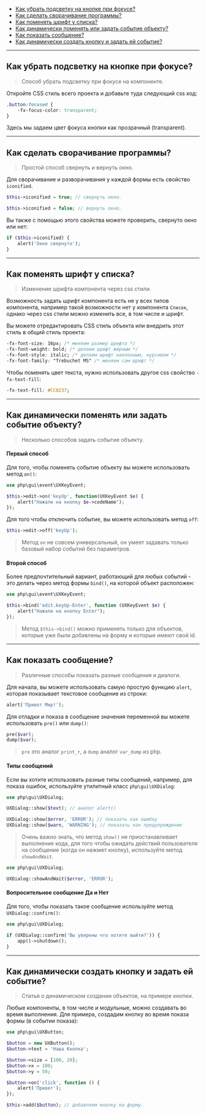 - [Как убрать подсветку на кнопке при фокусе?](#button-hightlight)
- [Как сделать сворачивание программы?](#minimize)
- [Как поменять шрифт у списка?](#listview-font)
- [Как динамически поменять или задать событие объекту?](#set-event)
- [Как показать сообщение?](#alert)
- [Как динамически создать кнопку и задать ей событие?](#new-button-runtime)

---

<a name=button-hightlight />

## Как убрать подсветку на кнопке при фокусе?
> Способ убрать подсветку при фокусе на компоненте.

Откройте CSS стиль всего проекта и добавьте туда следующий css код:

```css
.button:focused {
    -fx-focus-color: transparent;
}
```

Здесь мы задаем цвет фокуса кнопки как прозрачный (transparent).

---

<a name=minimize />

## Как сделать сворачивание программы?
> Простой способ свернуть и вернуть окно.

Для сворачивание и разворачивания у каждой формы есть свойство `iconified`.

```php
$this->iconified = true; // свернуть окно.

$this->iconified = false; // вернуть окно.
```

Вы также с помощью этого свойства можете проверить, свернуто окно или нет:

```php
if ($this->iconified) {
    alert('Окно свернуто');
}
```

---

<a name=listview-font />

## Как поменять шрифт у списка?
> Изменение шрифта компонента через css стили.

Возможность задать шрифт компонента есть не у всех типов компонента, например такой возможности нет у компонента `Список`, однако через css стили можно изменить все, в том числе и шрифт.

Вы можете отредактировать CSS стиль объекта или внедрить этот стиль в общий стиль проекта:

```css
-fx-font-size: 16px; /* меняем размер шрифта */
-fx-font-weight: bold; /* делаем шрифт жирным */
-fx-font-style: italic; /* делаем шрифт наклонным, курсивом */
-fx-font-family: "Trebuchet MS" /* меняем сам шрифт */
```

Чтобы поменять цвет текста, нужно использовать другое css свойство `-fx-text-fill`:

```css
-fx-text-fill: #CC0237;
```

---

<a name=set-event />

## Как динамически поменять или задать событие объекту?
> Несколько способов задать событие объекту.

#### Первый способ

Для того, чтобы поменять событие объекту вы можете использовать метод `on()`:

```php
use php\gui\event\UXKeyEvent;

$this->edit->on('keyUp', function(UXKeyEvent $e) {
    alert("Нажали на кнопку $e->codeName");
});
```

Для того чтобы отключить событие, вы можете использовать метод `off`:

```php
$this->edit->off('keyUp');
```

> Метод `on` не совсем универсальный, он умеет задавать только базовый набор событий без параметров.


#### Второй способ

Более предпочтительный вариант, работающий для любых событий - это делать через метод формы `bind()`, на которой объект расположен:

```php
use php\gui\event\UXKeyEvent;

$this->bind('edit.keyUp-Enter', function (UXKeyEvent $e) {
    alert("Нажали на кнопку Enter");
});
```

> Метод `$this->bind()` можно применять только для объектов, которые уже были добавлены на форму и которые имеют свой id.

---

<a name=alert />

## Как показать сообщение?
> Различные способы показать разные сообщения и диалоги.

Для начала, вы можете использовать самую простую функцию `alert`, которая показывает текстовое сообщение из строки:

```php
alert('Привет Мир!');
```

Для отладки и показа в сообщение значения переменной вы можете использовать `pre()` или `dump()`:

```php
pre($var);
dump($var);
```

> `pre` это аналог `print_r`, а `dump` аналог `var_dump` из php.

#### Типы сообщений

Если вы хотите использовать разные типы сообщений, например, для показа ошибок, используйте утилитный класс `php\gui\UXDialog`:

```php
use php\gui\UXDialog;

UXDialog::show($text); // аналог alert()

UXDialog::show($error, 'ERROR'); // показать как ошибку
UXDialog::show($warn, 'WARNING'); // показать как предупреждение
```

> Очень важно знать, что метод `show()` не приостанавливает выполнение кода, для того чтобы ожидать действий пользователя на сообщение (когда он нажмет кнопку), используйте метод `showAndWait`.

```php
use php\gui\UXDialog;

UXDialog::showAndWait($error, 'ERROR');
```

#### Вопросительное сообщение Да и Нет

Для того, чтобы показать такое сообщение используйте метод `UXDialog::confirm()`:

```php
use php\gui\UXDialog;

if (UXDialog::confirm('Вы уверены что хотите выйти?')) {
    app()->shutdown();
}
```

---

<a name=new-button-runtime />

## Как динамически создать кнопку и задать ей событие?
> Статья о динамическом создании объектов, на примере кнопки.

Любые компоненты, в том числе и модульные, можно создавать во время выполнения. Для примера, создадим кнопку во время показа формы (в событии показа):

```php
use php\gui\UXButton;

$button = new UXButton();
$button->text = 'Наша Кнопка';

$button->size = [100, 20];
$button->x = 100;
$button->y = 50;

$button->on('click', function () {
    alert('Привет');
});

$this->add($button); // добавляем кнопку на форму.
```